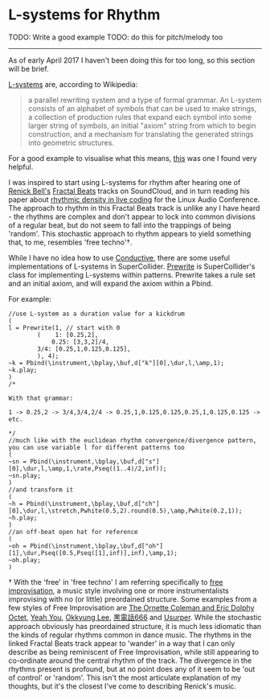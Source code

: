 # L-systems for Rhythm

TODO: Write a good example
TODO: do this for pitch/melody too

---------

As of early April 2017 I haven't been doing this for too long, so this section will be brief.

[L-systems](https://en.wikipedia.org/wiki/L-system) are, according to Wikipedia:

> a parallel rewriting system and a type of formal grammar. An L-system consists of an alphabet of symbols that can be used to make strings, a collection of production rules that expand each symbol into some larger string of symbols, an initial "axiom" string from which to begin construction, and a mechanism for translating the generated strings into geometric structures.

For a good example to visualise what this means, [this](https://en.wikipedia.org/wiki/L-system#Example_1:_Algae) was one I found very helpful.

I was inspired to start using L-systems for rhythm after hearing one of [Renick Bell's](http://www.renickbell.net) [Fractal Beats](https://soundcloud.com/renick/fractal-beats-151212-edit) tracks on SoundCloud, and in turn reading his paper about [rhythmic density in live coding](http://lac.linuxaudio.org/2014/papers/38.pdf) for the Linux Audio Conference. The approach to rhythm in this Fractal Beats track is unlike any I have heard - the rhythms are complex and don't appear to lock into common divisions of a regular beat, but do not seem to fall into the trappings of being 'random'. This stochastic approach to rhythm appears to yield something that, to me, resembles 'free techno'†. 

While I have no idea how to use [Conductive](https://hackage.haskell.org/package/conductive-base), there are some useful implementations of L-systems in SuperCollider. [Prewrite](http://doc.sccode.org/Classes/Prewrite.html) is SuperCollider's class for implementing L-systems within patterns. Prewrite takes a rule set and an initial axiom, and will expand the axiom within a Pbind.

For example:

```supercollider
//use L-system as a duration value for a kickdrum
(
l = Prewrite(1, // start with 0
        (    1: [0.25,2],
            0.25: [3,3,2]/4,
		3/4: [0.25,1,0.125,0.125],
        ), 4);
~k = Pbind(\instrument,\bplay,\buf,d["k"][0],\dur,l,\amp,1);
~k.play;
)
/*

With that grammar:

1 -> 0.25,2 -> 3/4,3/4,2/4 -> 0.25,1,0.125,0.125,0.25,1,0.125,0.125 -> etc.

*/
//much like with the euclidean rhythm convergence/divergence pattern, you can use variable l for different patterns too
(
~sn = Pbind(\instrument,\bplay,\buf,d["s"][0],\dur,l,\amp,1,\rate,Pseq((1..4)/2,inf));
~sn.play;
)
//and transform it
(
~h = Pbind(\instrument,\bplay,\buf,d["ch"][0],\dur,l,\stretch,Pwhite(0.5,2).round(0.5),\amp,Pwhite(0.2,1));
~h.play;
)
//an off-beat open hat for reference
(
~oh = Pbind(\instrument,\bplay,\buf,d["oh"][1],\dur,Pseq([0.5,Pseq([1],inf)],inf),\amp,1);
~oh.play;
)
```

† With the 'free' in 'free techno' I am referring specifically to [free improvisation](https://en.wikipedia.org/wiki/Free_improvisation), a music style involving one or more instrumentalists improvising with no (or little) preordained structure. Some examples from a few styles of Free Improvisation are [The Ornette Coleman and Eric Dolphy Octet](https://www.youtube.com/watch?v=xbZIiom9rDA), [Yeah You](https://vimeo.com/82761150), [Okkyung Lee](https://www.youtube.com/watch?v=RH_rbZW9HMo), [黒電話666](https://www.youtube.com/watch?v=pH2TQjeZQx4) and [Usurper](https://www.youtube.com/watch?v=g_BHjCJNahY). While the stochastic approach obviously has preordained structure, it is much less idiomatic than the kinds of regular rhythms common in dance music. The rhythms in the linked Fractal Beats track appear to 'wander' in a way that I can only describe as being reminiscent of Free Improvisation, while still appearing to co-ordinate around the central rhythm of the track. The divergence in the rhythms present is profound, but at no point does any of it seem to be 'out of control' or 'random'. This isn't the most articulate explanation of my thoughts, but it's the closest I've come to describing Renick's music.
